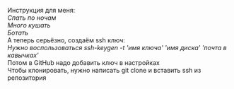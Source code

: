 Инструкция для меня:   
*Спать по ночам*   
*Много кушать*   
*Ботать*   
А теперь серьёзно, создаём ssh ключ:   
*Нужно воспользоваться ssh-keygen -t 'имя ключа' 'имя диска' 'почта в кавычках'*    
Потом в GitHub надо добавить ключ в настройках  
Чтобы клонировать, нужно написать git clone и вставить ssh из репозитория 